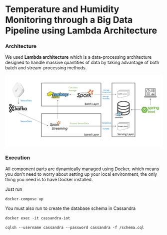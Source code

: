 # Temperature and Humidity Monitoring through a Big Data Pipeline using Lambda Architecture

### Architecture

We used **Lambda architecture** which is a data-processing architecture designed to handle massive quantities of data by taking advantage of both batch and stream-processing methods.

![architecture](https://raw.githubusercontent.com/ShathaCodes/BigData/main/arch.PNG)

### Execution

All component parts are dynamically managed using Docker, which means you don't need to worry about setting up your local environment, the only thing you need is to have Docker installed.

Just run 

```
docker-compose up
```

You must also run to create the database schema in Cassandra

```
docker exec -it cassandra-iot 
```
```
cqlsh --username cassandra --password cassandra -f /schema.cql
```
